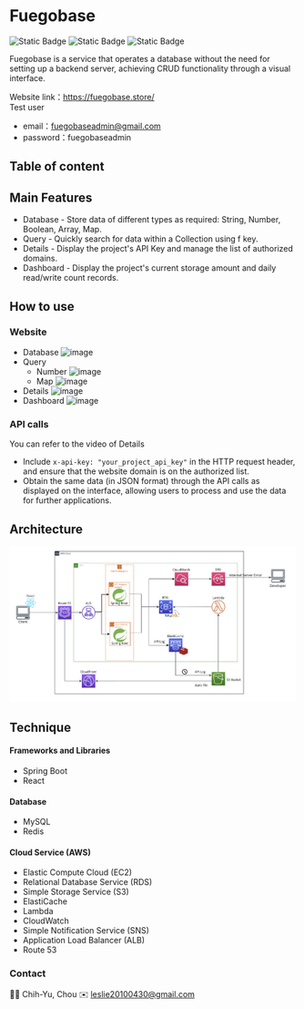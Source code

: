 # Fuegobase
![Static Badge](https://img.shields.io/badge/AWS-Service-grey?logo=amazonaws&color=orange) ![Static Badge](https://img.shields.io/badge/Backend-SpringBoot-grey?logo=springboot&color=green) 
![Static Badge](https://img.shields.io/badge/Frontend-React-grey?logo=react&color=1b81a6)


Fuegobase is a service that operates a database without the need for setting up a backend server, achieving CRUD functionality through a visual interface.  

Website link：https://fuegobase.store/  
Test user  
- email：fuegobaseadmin@gmail.com   
- password：fuegobaseadmin  


## Table of content
## Main Features
- Database - Store data of different types as required: String, Number, Boolean, Array, Map.
- Query - Quickly search for data within a Collection using f key.
- Details - Display the project's API Key and manage the list of authorized domains.
- Dashboard - Display the project's current storage amount and daily read/write count records.

## How to use
### Website 
- Database
![image](https://github.com/leslie1612/Fuegobase/blob/main/assets/fuegobase-database.gif)
- Query
	- Number
	![image](https://github.com/leslie1612/Fuegobase/blob/main/assets/fuegobase-query-number.gif)
	- Map
		![image](https://github.com/leslie1612/Fuegobase/blob/main/assets/fuegobase-query-map.gif)
- Details
	![image](https://github.com/leslie1612/Fuegobase/blob/main/assets/fuegobase-details.gif)
- Dashboard
	![image](https://github.com/leslie1612/Fuegobase/blob/main/assets/fuegobase-date-pick.gif)

### API calls
You can refer to the video of Details
- Include `x-api-key: "your_project_api_key"` in the HTTP request header, and ensure that the website domain is on the authorized list.
- Obtain the same data (in JSON format) through the API calls as displayed on the interface, allowing users to process and use the data for further applications.


## Architecture
![image](https://github.com/leslie1612/Fuegobase/blob/main/assets/fuegobase-infrastructure.png)

## Technique
#### Frameworks and Libraries
- Spring Boot
- React
#### Database 
- MySQL
- Redis
#### Cloud Service (AWS)
- Elastic Compute Cloud (EC2)
- Relational Database Service (RDS)
- Simple Storage Service (S3)
- ElastiCache
- Lambda
- CloudWatch
- Simple Notification Service (SNS)
- Application Load Balancer (ALB)
- Route 53


### Contact
🧑‍💻 Chih-Yu, Chou
✉️ leslie20100430@gmail.com
